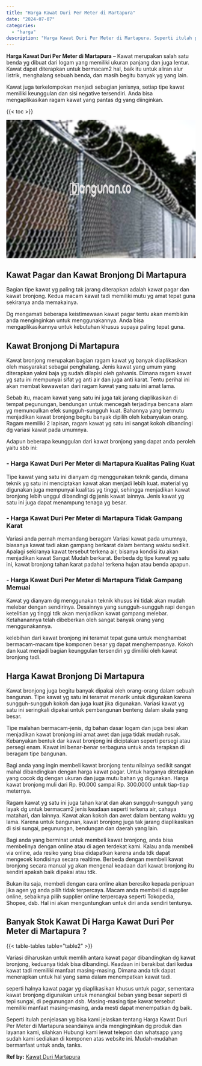 ```yaml
---
title: "Harga Kawat Duri Per Meter di Martapura"
date: "2024-07-07"
categories: 
  - "harga"
description: "Harga Kawat Duri Per Meter di Martapura. Seperti itulah penjelasan yg bisa kami jelaskan tentang Harga Kawat Duri Per Meter di Martapura seandainya anda meng..."
---
```


**Harga Kawat Duri Per Meter di Martapura** – Kawat merupakan salah satu benda yg dibuat dari logam yang memiliki ukuran panjang dan juga lentur. Kawat dapat diterapkan untuk bermacam2 hal, baik itu untuk aliran alur listrik, menghalang sebuah benda, dan masih begitu banyak yg yang lain.

Kawat juga terkelompokan menjadi sebagian jenisnya, setiap tipe kawat memiliki keunggulan dan sisi negative tersendiri. Anda bisa mengaplikasikan ragam kawat yang pantas dg yang diinginkan.

{{< toc >}}

![Harga Kawat Duri Per Meter di Martapura](/images/jual-kawat-murah05.png)

## Kawat Pagar dan Kawat Bronjong Di Martapura

Bagian tipe kawat yg paling tak jarang diterapkan adalah kawat pagar dan kawat bronjong. Kedua macam kawat tadi memiliki mutu yg amat tepat guna sekiranya anda memakainya.

Dg mengamati beberapa keistimewaan kawat pagar tentu akan membikin anda menginginkan untuk menggunakannya. Anda bisa mengaplikasikannya untuk kebutuhan khusus supaya paling tepat guna.

## Kawat Bronjong Di Martapura

Kawat bronjong merupakan bagian ragam kawat yg banyak diaplikasikan oleh masyarakat sebagai penghalang. Jenis kawat yang umum yang diterapkan yakni baja yg sudah dilapisi oleh galvanis. Dimana ragam kawat yg satu ini mempunyai sifat yg anti air dan juga anti karat. Tentu perihal ini akan membat kewawetan dari ragam kawat yang satu ini amat lama.

Sebab itu, macam kawat yang satu ini juga tak jarang diaplikasikan di tempat pegunungan, bendungan untuk mencegah terjadinya bencana alam yg memunculkan efek sungguh-sungguh kuat. Bahannya yang bermutu menjadikan kawat bronjong begitu banyak dipilih oleh kebanyakan orang. Ragam memiliki 2 lapisan, ragam kawat yg satu ini sangat kokoh dibandingi dg variasi kawat pada umumnya.

Adapun beberapa keunggulan dari kawat bronjong yang dapat anda peroleh yaitu sbb ini:

### \- Harga Kawat Duri Per Meter di Martapura Kualitas Paling Kuat

Tipe kawat yang satu ini dianyam dg menggunakan teknik ganda, dimana teknik yg satu ini menciptakan kawat akan menjadi lebih kuat. material yg digunakan juga mempunyai kualitas yg tinggi, sehingga menjadikan kawat bronjong lebih unggul dibandingi dg jenis kawat lainnya. Jenis kawat yg satu ini juga dapat menampung tenaga yg besar.

### \- Harga Kawat Duri Per Meter di Martapura Tidak Gampang Karat

Variasi anda pernah memandang beragam Variasi kawat pada umumnya, biasanya kawat tadi akan gampang berkarat dalam bentang waktu sedikit. Apalagi sekiranya kawat tersebut terkena air, bisanya kondisi itu akan menjadikan kawat Sangat Mudah berkarat. Berbeda dg tipe kawat yg satu ini, kawat bronjong tahan karat padahal terkena hujan atau benda apapun.

### \- Harga Kawat Duri Per Meter di Martapura Tidak Gampang Memuai

Kawat yg dianyam dg menggunakan teknik khusus ini tidak akan mudah melebar dengan sendirinya. Desainnya yang sungguh-sungguh rapi dengan ketelitian yg tinggi tdk akan menjadikan kawat gampang melebar. Ketahanannya telah dibeberkan oleh sangat banyak orang yang menggunakannya.

kelebihan dari kawat bronjong ini teramat tepat guna untuk menghambat bermacam-macam tipe komponen besar yg dapat menghempasnya. Kokoh dan kuat menjadi bagian keunggulan tersendiri yg dimiliki oleh kawat bronjong tadi.

## Harga Kawat Bronjong Di Martapura

Kawat bronjong juga begitu banyak dipakai oleh orang-orang dalam sebuah bangunan. Tipe kawat yg satu ini teramat menarik untuk digunakan karena sungguh-sungguh kokoh dan juga kuat jika digunakan. Variasi kawat yg satu ini seringkali dipakai untuk pembangunan benteng dalam skala yang besar.

Tipe malahan bermacam-jenis, dg bahan dasar logam dan juga besi akan menjadikan kawat bronjong ini amat awet dan juga tidak mudah rusak. Kebanyakan bentuk dar kawat bronjong ini diciptakan seperti persegi atau persegi enam. Kawat ini benar-benar serbaguna untuk anda terapkan di beragam tipe bangunan.

Bagi anda yang ingin membeli kawat bronjong tentu nilainya sedikit sangat mahal dibandingkan dengan harga kawat pagar. Untuk harganya ditetapkan yang cocok dg dengan ukuran dan juga mutu bahan yg digunakan. Harga kawat bronjong muli dari Rp. 90.000 sampai Rp. 300.0000 untuk tiap-tiap meternya.

Ragam kawat yg satu ini juga tahan karat dan akan sungguh-sungguh yang layak dg untuk bermacam2 jenis keadaan seperti terkena air, cahaya matahari, dan lainnya. Kawat akan kokoh dan awet dalam bentang waktu yg lama. Karena untuk bangunan, kawat bronjong juga tak jarang diaplikasikan di sisi sungai, pegunungan, bendungan dan daerah yang lain.

Bagi anda yang berminat untuk membeli kawat bronjong, anda bisa membelinya dengan online atau di agen terdekat kami. Kalau anda membeli via online, ada resiko yang bisa didapatkan karena anda tdk dapat mengecek kondisinya secara realtime. Berbeda dengan membeli kawat bronjong secara manual yg akan mengenal keadaan dari kawat bronjong itu sendiri apakah baik dipakai atau tdk.

Bukan itu saja, membeli dengan cara online akan beresiko kepada penipuan jika agen yg anda pilih tidak terpercaya. Macam anda membeli di supplier online, sebaiknya pilih supplier online terpercaya seperti Tokopedia, Shopee, dsb. Hal ini akan menguntungkan untuk diri anda sendiri tentunya.

## Banyak Stok Kawat Di Harga Kawat Duri Per Meter di Martapura ?

{{< table-tables table="table2" >}}

Variasi diharuskan untuk memlih antara kawat pagar dibandingkan dg kawat bronjong, keduanya tidak bisa dibandingi. Keadaan ini berakibat dari kedua kawat tadi memiliki manfaat masing-masing. Dimana anda tdk dapat menerapkan untuk hal yang sama dalam menempatkan kawat tadi.

seperti halnya kawat pagar yg diaplikasikan khusus untuk pagar, sementara kawat bronjong digunakan untuk menangkal beban yang besar seperti di tepi sungai, di pegunungan dsb. Masing-masing tipe kawat tersebut memiliki manfaat masing-masing, anda mesti dapat menempatkan dg baik.

Seperti itulah penjelasan yg bisa kami jelaskan tentang Harga Kawat Duri Per Meter di Martapura seandainya anda menginginkan dg produk dan layanan kami, silahkan Hubungi kami lewat telepon dan whatsapp yang sudah kami sediakan di komponen atas website ini. Mudah-mudahan bermanfaat untuk anda, tanks.

**Ref by:** [Kawat Duri Martapura](https://id.wikipedia.org/wiki/Kawat)
